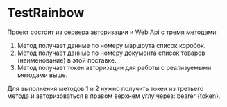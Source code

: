 # TestRainbow
Проект состоит из сервера авторизации и Web Api c тремя методами:
1)  Метод получает данные по номеру маршрута список коробок.
2)  Метод получает данные по номеру документа список товаров (наименование) в этой поставке.
3)  Метод получает токен авторизации для работы с реализуемыми методами выше.

Для выполнения методов 1 и 2 нужно получить токен из третьего метода и авторизоваться в правом верхнем углу через: bearer {token}.
